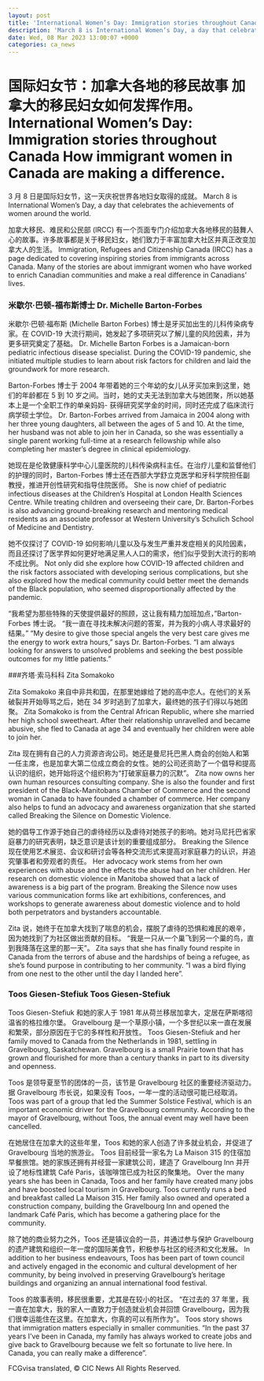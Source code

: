 ```yaml
---
layout: post
title: 'International Women’s Day: Immigration stories throughout Canada'
description: 'March 8 is International Women’s Day, a day that celebrates the achievements of women around the world. Immigration, Refugees and Citizenship Canada (IRCC) has a page dedicated to covering inspiring stories from immigrants across Canada. Many of the stories are about immigrant women who have worked to enrich Canadian communities and make a real difference […]'
date: Wed, 08 Mar 2023 13:00:07 +0000
categories: ca_news
---
```


# 国际妇女节：加拿大各地的移民故事 加拿大的移民妇女如何发挥作用。	International Women’s Day: Immigration stories throughout Canada How immigrant women in Canada are making a difference.
3 月 8 日是国际妇女节，这一天庆祝世界各地妇女取得的成就。	March 8 is International Women’s Day, a day that celebrates the achievements of women around the world.
	
加拿大移民、难民和公民部 (IRCC) 有一个页面专门介绍加拿大各地移民的鼓舞人心的故事。许多故事都是关于移民妇女，她们致力于丰富加拿大社区并真正改变加拿大人的生活。	Immigration, Refugees and Citizenship Canada (IRCC) has a page dedicated to covering inspiring stories from immigrants across Canada. Many of the stories are about immigrant women who have worked to enrich Canadian communities and make a real difference in Canadians’ lives.
	
### 米歇尔·巴顿-福布斯博士	Dr. Michelle Barton-Forbes
	
米歇尔·巴顿·福布斯 (Michelle Barton Forbes) 博士是牙买加出生的儿科传染病专家。在 COVID-19 大流行期间，她发起了多项研究以了解儿童的风险因素，并为更多研究奠定了基础。	Dr. Michelle Barton Forbes is a Jamaican-born pediatric infectious disease specialist. During the COVID-19 pandemic, she initiated multiple studies to learn about risk factors for children and laid the groundwork for more research.
	
Barton-Forbes 博士于 2004 年带着她的三个年幼的女儿从牙买加来到这里，她们的年龄都在 5 到 10 岁之间。当时，她的丈夫无法到加拿大与她团聚，所以她基本上是一个全职工作的单亲妈妈- 获得研究奖学金的时间，同时还完成了临床流行病学硕士学位。	Dr. Barton-Forbes arrived from Jamaica in 2004 along with her three young daughters, all between the ages of 5 and 10. At the time, her husband was not able to join her in Canada, so she was essentially a single parent working full-time at a research fellowship while also completing her master’s degree in clinical epidemiology.
	
她现在是伦敦健康科学中心儿童医院的儿科传染病科主任。在治疗儿童和监督他们的护理的同时，Barton-Forbes 博士还在西部大学舒立克医学和牙科学院担任副教授，推进开创性研究和指导住院医师。	She is now chief of pediatric infectious diseases at the Children’s Hospital at London Health Sciences Centre. While treating children and overseeing their care, Dr. Barton-Forbes is also advancing ground-breaking research and mentoring medical residents as an associate professor at Western University’s Schulich School of Medicine and Dentistry.
	
她不仅探讨了 COVID-19 如何影响儿童以及与发生严重并发症相关的风险因素，而且还探讨了医学界如何更好地满足黑人人口的需求，他们似乎受到大流行的影响不成比例。	Not only did she explore how COVID-19 affected children and the risk factors associated with developing serious complications, but she also explored how the medical community could better meet the demands of the Black population, who seemed disproportionally affected by the pandemic.
	
“我希望为那些特殊的天使提供最好的照顾，这让我有精力加班加点，”Barton-Forbes 博士说。 “我一直在寻找未解决问题的答案，并为我的小病人寻求最好的结果。”	“My desire to give those special angels the very best care gives me the energy to work extra hours,” says Dr. Barton-Forbes. “I am always looking for answers to unsolved problems and seeking the best possible outcomes for my little patients.”
	
###齐塔·索马科科	Zita Somakoko
	
Zita Somakoko 来自中非共和国，在那里她嫁给了她的高中恋人。在他们的关系破裂并开始辱骂之后，她在 34 岁时逃到了加拿大，最终她的孩子们得以与她团聚。	Zita Somakoko is from the Central African Republic, where she married her high school sweetheart. After their relationship unravelled and became abusive, she fled to Canada at age 34 and eventually her children were able to join her.
	
Zita 现在拥有自己的人力资源咨询公司。她还是曼尼托巴黑人商会的创始人和第一任主席，也是加拿大第二位成立商会的女性。她的公司还资助了一个倡导和提高认识的组织，她开始将这个组织称为“打破家庭暴力的沉默”。	Zita now owns her own human resources consulting company. She is also the founder and first president of the Black-Manitobans Chamber of Commerce and the second woman in Canada to have founded a chamber of commerce. Her company also helps to fund an advocacy and awareness organization that she started called Breaking the Silence on Domestic Violence.
	
她的倡导工作源于她自己的虐待经历以及虐待对她孩子的影响。她对马尼托巴省家庭暴力的研究表明，缺乏意识是该计划的重要组成部分。 Breaking the Silence 现在使用艺术展览、会议和研讨会等各种交流形式来提高对家庭暴力的认识，并追究肇事者和旁观者的责任。	Her advocacy work stems from her own experiences with abuse and the effects the abuse had on her children. Her research on domestic violence in Manitoba showed that a lack of awareness is a big part of the program. Breaking the Silence now uses various communication forms like art exhibitions, conferences, and workshops to generate awareness about domestic violence and to hold both perpetrators and bystanders accountable.
	
Zita 说，她终于在加拿大找到了喘息的机会，摆脱了虐待的恐惧和难民的艰辛，因为她找到了为社区做出贡献的目标。 “我是一只从一个巢飞到另一个巢的鸟，直到我降落在这里的那一天”。	Zita says that she has finally found respite in Canada from the terrors of abuse and the hardships of being a refugee, as she’s found purpose in contributing to her community. “I was a bird flying from one nest to the other until the day I landed here”.
	
### Toos Giesen-Stefiuk	Toos Giesen-Stefiuk
	
Toos Giesen-Stefiuk 和她的家人于 1981 年从荷兰移居加拿大，定居在萨斯喀彻温省的格拉维尔堡。 Gravelbourg 是一个草原小镇，一个多世纪以来一直在发展和繁荣，部分原因在于它的多样性和开放性。	Toos Giesen-Stefiuk and her family moved to Canada from the Netherlands in 1981, settling in Gravelbourg, Saskatchewan. Gravelbourg is a small Prairie town that has grown and flourished for more than a century thanks in part to its diversity and openness.
	
Toos 是领导夏至节的团体的一员，该节是 Gravelbourg 社区的重要经济驱动力。据 Gravelbourg 市长说，如果没有 Toos，一年一度的活动很可能已经取消。	Toos was part of a group that led the Summer Solstice Festival, which is an important economic driver for the Gravelbourg community. According to the mayor of Gravelbourg, without Toos, the annual event may well have been cancelled.
	
在她居住在加拿大的这些年里，Toos 和她的家人创造了许多就业机会，并促进了 Gravelbourg 当地的旅游业。 Toos 目前经营一家名为 La Maison 315 的住宿加早餐旅馆。她的家族还拥有并经营一家建筑公司，建造了 Gravelbourg Inn 并开设了地标性建筑 Café Paris，该咖啡馆已成为社区的聚集地。	Over the many years she has been in Canada, Toos and her family have created many jobs and have boosted local tourism in Gravelbourg. Toos currently runs a bed and breakfast called La Maison 315. Her family also owned and operated a construction company, building the Gravelbourg Inn and opened the landmark Café Paris, which has become a gathering place for the community.
	
除了她的商业努力之外，Toos 还是镇议会的一员，并通过参与保护 Gravelbourg 的遗产建筑和组织一年一度的国际美食节，积极参与社区的经济和文化发展。	In addition to her business endeavours, Toos has been part of town council and actively engaged in the economic and cultural development of her community, by being involved in preserving Gravelbourg’s heritage buildings and organizing an annual international food festival.
	
Toos 的故事表明，移民很重要，尤其是在较小的社区。 “在过去的 37 年里，我一直在加拿大，我的家人一直致力于创造就业机会并回馈 Gravelbourg，因为我们很幸运能住在这里。在加拿大，你真的可以有所作为”。	Toos story shows that immigration matters especially in smaller communities. “In the past 37 years I’ve been in Canada, my family has always worked to create jobs and give back to Gravelbourg because we felt so fortunate to live here. In Canada, you can really make a difference”.
	

FCGvisa translated, © CIC News All Rights Reserved.

